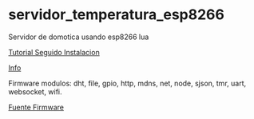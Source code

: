 # servidor_temperatura_esp8266
 Servidor de domotica usando esp8266 lua

[Tutorial Seguido Instalacion](https://youtu.be/JyQszsVa0aU)

[Info](https://nodemcu.readthedocs.io/en/release/)

Firmware modulos: dht, file, gpio, http, mdns, net, node, sjson, tmr, uart, websocket, wifi.

[Fuente Firmware](https://nodemcu-build.com/)

